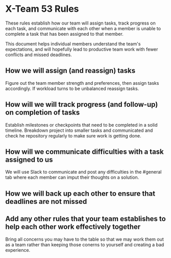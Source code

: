 # X-Team 53 Rules

These rules establish how our team will assign tasks,
track progress on each task, and communicate with each other 
when a member is unable to complete a task that has been assigned to that member.

This document helps individual members understand the team's expectations,
and will hopefully lead to productive team work with fewer conflicts
and missed deadlines.

## How we will assign (and reassign) tasks
Figure out the team member strength and preferences, then assign tasks accordingly. If workload turns to be unbalanced reassign tasks.


## How will we will track progress (and follow-up) on completion of tasks
Establish milestones or checkpoints that need to be completed in a solid timeline.
Breakdown project into smaller tasks and communicated and check he repository regularly to make sure work is getting done.


## How will we communicate difficulties with a task assigned to us
We will use Slack to communicate and post any difficulties in the #general tab where
each member can imput their thoughts on a solution.


## How we will back up each other to ensure that deadlines are not missed



## Add any other rules that your team establishes to help each other work effectively together
Bring all concerns you may have to the table so that we may work them out as a team rather than keeping those conerns to yourself and creating a bad experience.

